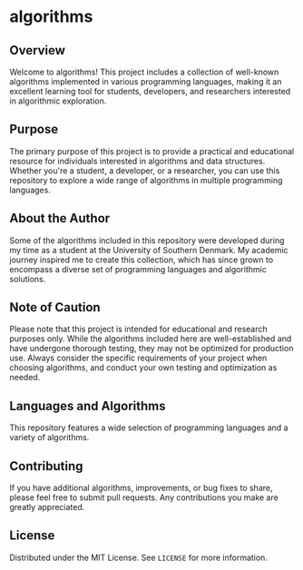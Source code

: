 # algorithms

## Overview

Welcome to algorithms! This project includes a collection of well-known algorithms implemented in various programming languages, making it an excellent learning tool for students, developers, and researchers interested in algorithmic exploration.

## Purpose

The primary purpose of this project is to provide a practical and educational resource for individuals interested in algorithms and data structures. Whether you're a student, a developer, or a researcher, you can use this repository to explore a wide range of algorithms in multiple programming languages.

## About the Author

Some of the algorithms included in this repository were developed during my time as a student at the University of Southern Denmark. My academic journey inspired me to create this collection, which has since grown to encompass a diverse set of programming languages and algorithmic solutions.

## Note of Caution

Please note that this project is intended for educational and research purposes only. While the algorithms included here are well-established and have undergone thorough testing, they may not be optimized for production use. Always consider the specific requirements of your project when choosing algorithms, and conduct your own testing and optimization as needed.

## Languages and Algorithms

This repository features a wide selection of programming languages and a variety of algorithms.

## Contributing
If you have additional algorithms, improvements, or bug fixes to share, please feel free to submit pull requests.
Any contributions you make are greatly appreciated.

## License

Distributed under the MIT License. See `LICENSE` for more information.
